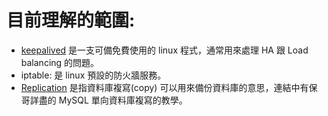 # 目前理解的範圍:

* [keepalived](http://www.keepalived.org/) 是一支可備免費使用的 linux 程式，通常用來處理 HA 跟 Load balancing 的問題。
* iptable: 是 linux 預設的防火牆服務。
* [Replication](http://blog.miniasp.com/post/2012/07/04/How-to-setup-MySQL-55-One-way-replication-Master-Slave-mode.aspx) 是指資料庫複寫(copy) 可以用來備份資料庫的意思，連結中有保哥詳盡的 MySQL 單向資料庫複寫的教學。
